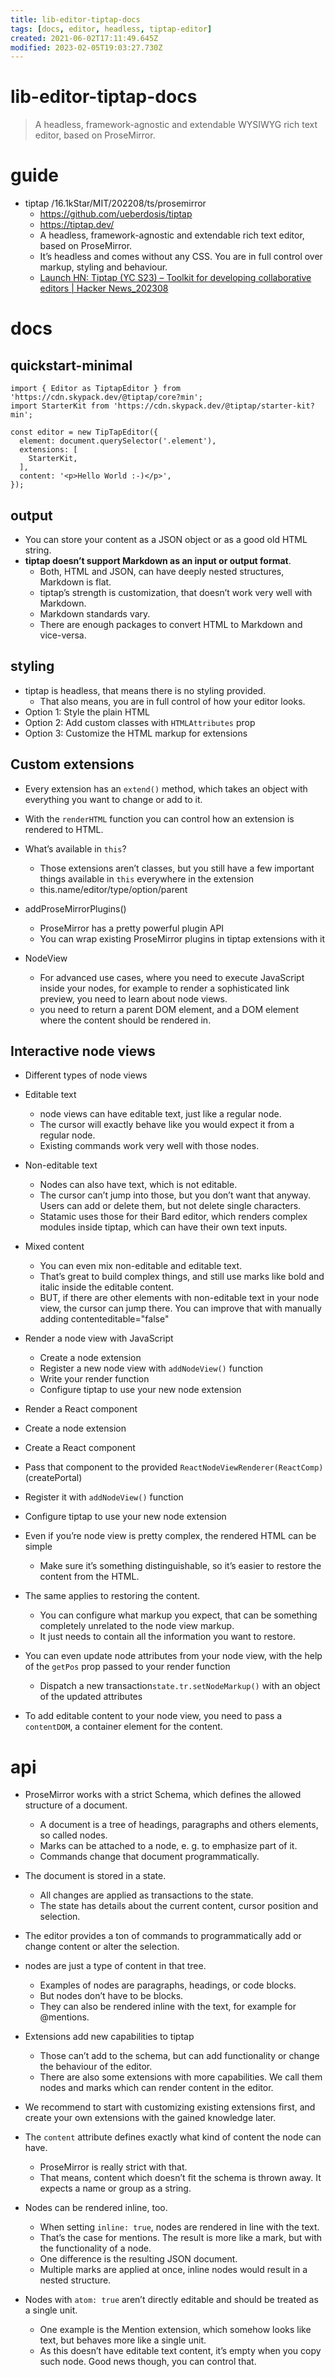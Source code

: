 ```yaml
---
title: lib-editor-tiptap-docs
tags: [docs, editor, headless, tiptap-editor]
created: 2021-06-02T17:11:49.645Z
modified: 2023-02-05T19:03:27.730Z
---
```


# lib-editor-tiptap-docs

> A headless, framework-agnostic and extendable WYSIWYG rich text editor, based on ProseMirror.

# guide
- tiptap /16.1kStar/MIT/202208/ts/prosemirror
  - https://github.com/ueberdosis/tiptap
  - https://tiptap.dev/
  - A headless, framework-agnostic and extendable rich text editor, based on ProseMirror.
  - It’s headless and comes without any CSS. You are in full control over markup, styling and behaviour.
  - [Launch HN: Tiptap (YC S23) – Toolkit for developing collaborative editors | Hacker News_202308](https://news.ycombinator.com/item?id=36957204)
# docs

## quickstart-minimal

```JS
import { Editor as TiptapEditor } from 'https://cdn.skypack.dev/@tiptap/core?min';
import StarterKit from 'https://cdn.skypack.dev/@tiptap/starter-kit?min';

const editor = new TipTapEditor({
  element: document.querySelector('.element'),
  extensions: [
    StarterKit,
  ],
  content: '<p>Hello World :-)</p>',
});
```

## output

- You can store your content as a JSON object or as a good old HTML string.
- **tiptap doesn’t support Markdown as an input or output format**. 
  - Both, HTML and JSON, can have deeply nested structures, Markdown is flat.
  - tiptap’s strength is customization, that doesn’t work very well with Markdown.
  - Markdown standards vary.
  - There are enough packages to convert HTML to Markdown and vice-versa.

## styling

- tiptap is headless, that means there is no styling provided. 
  - That also means, you are in full control of how your editor looks. 
- Option 1: Style the plain HTML
- Option 2: Add custom classes with `HTMLAttributes` prop
- Option 3: Customize the HTML markup for extensions

## Custom extensions

- Every extension has an `extend()` method, which takes an object with everything you want to change or add to it.
- With the `renderHTML` function you can control how an extension is rendered to HTML.

- What’s available in `this`?
  - Those extensions aren’t classes, but you still have a few important things available in `this` everywhere in the extension
  - this.name/editor/type/option/parent

- addProseMirrorPlugins()
  - ProseMirror has a pretty powerful plugin API
  - You can wrap existing ProseMirror plugins in tiptap extensions with it

- NodeView
  - For advanced use cases, where you need to execute JavaScript inside your nodes, for example to render a sophisticated link preview, you need to learn about node views.
  - you need to return a parent DOM element, and a DOM element where the content should be rendered in. 

## Interactive node views

- Different types of node views
- Editable text
  - node views can have editable text, just like a regular node. 
  - The cursor will exactly behave like you would expect it from a regular node. 
  - Existing commands work very well with those nodes.
- Non-editable text
  - Nodes can also have text, which is not editable. 
  - The cursor can’t jump into those, but you don’t want that anyway. Users can add or delete them, but not delete single characters.
  - Statamic uses those for their Bard editor, which renders complex modules inside tiptap, which can have their own text inputs.
- Mixed content
  - You can even mix non-editable and editable text. 
  - That’s great to build complex things, and still use marks like bold and italic inside the editable content.
  - BUT, if there are other elements with non-editable text in your node view, the cursor can jump there. You can improve that with manually adding contenteditable="false" 

- Render a node view with JavaScript
  - Create a node extension
  - Register a new node view with `addNodeView()` function
  - Write your render function
  - Configure tiptap to use your new node extension

- Render a React component
- Create a node extension
- Create a React component
- Pass that component to the provided `ReactNodeViewRenderer(ReactComp)` (createPortal)
- Register it with `addNodeView()` function
- Configure tiptap to use your new node extension

- Even if you’re node view is pretty complex, the rendered HTML can be simple
  - Make sure it’s something distinguishable, so it’s easier to restore the content from the HTML. 
- The same applies to restoring the content. 
  - You can configure what markup you expect, that can be something completely unrelated to the node view markup. 
  - It just needs to contain all the information you want to restore.

- You can even update node attributes from your node view, with the help of the `getPos` prop passed to your render function
  - Dispatch a new transaction`state.tr.setNodeMarkup()` with an object of the updated attributes
- To add editable content to your node view, you need to pass a `contentDOM`, a container element for the content.
# api
- ProseMirror works with a strict Schema, which defines the allowed structure of a document. 
  - A document is a tree of headings, paragraphs and others elements, so called nodes. 
  - Marks can be attached to a node, e. g. to emphasize part of it. 
  - Commands change that document programmatically.

- The document is stored in a state. 
  - All changes are applied as transactions to the state. 
  - The state has details about the current content, cursor position and selection. 

- The editor provides a ton of commands to programmatically add or change content or alter the selection.

- nodes are just a type of content in that tree. 
  - Examples of nodes are paragraphs, headings, or code blocks. 
  - But nodes don’t have to be blocks. 
  - They can also be rendered inline with the text, for example for @mentions.

- Extensions add new capabilities to tiptap
  - Those can’t add to the schema, but can add functionality or change the behaviour of the editor.
  - There are also some extensions with more capabilities. We call them nodes and marks which can render content in the editor.
- We recommend to start with customizing existing extensions first, and create your own extensions with the gained knowledge later.

- The `content` attribute defines exactly what kind of content the node can have. 
  - ProseMirror is really strict with that. 
  - That means, content which doesn’t fit the schema is thrown away. It expects a name or group as a string. 

- Nodes can be rendered inline, too. 
  - When setting `inline: true`, nodes are rendered in line with the text. 
  - That’s the case for mentions. The result is more like a mark, but with the functionality of a node. 
  - One difference is the resulting JSON document. 
  - Multiple marks are applied at once, inline nodes would result in a nested structure.

- Nodes with `atom: true` aren’t directly editable and should be treated as a single unit.
  - One example is the Mention extension, which somehow looks like text, but behaves more like a single unit. 
  - As this doesn’t have editable text content, it’s empty when you copy such node. Good news though, you can control that. 
